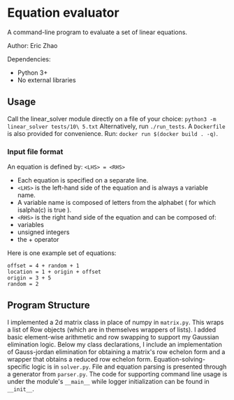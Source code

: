 # Equation evaluator
A command-line program to evaluate a set of linear equations.

Author: Eric Zhao

Dependencies:
* Python 3+
* No external libraries

## Usage
Call the linear_solver module directly on a file of your choice: `python3 -m linear_solver tests/10\ 5.txt`
Alternatively, run `./run_tests`.
A `Dockerfile` is also provided for convenience. Run: `docker run $(docker build . -q)`.

### Input file format
An equation is defined by:
`<LHS> = <RHS>`

* Each equation is specified on a separate line.
* `<LHS>` is the left-hand side of the equation and is always a variable name.
* A variable name is composed of letters from the alphabet ( for which isalpha(c) is true ).
* `<RHS>` is the right hand side of the equation and can be composed of:
* variables
* unsigned integers
* the + operator

Here is one example set of equations:
```
offset = 4 + random + 1
location = 1 + origin + offset
origin = 3 + 5
random = 2
```

## Program Structure
I implemented a 2d matrix class in place of numpy in `matrix.py`. This wraps a list of Row objects (which are in themselves wrappers of lists). I added basic element-wise arithmetic and row swapping to support my Gaussian elimination logic. Below my class declarations, I include an implementation of Gauss-jordan elimination for obtaining a matrix's row echelon form and a wrapper that obtains a reduced row echelon form. Equation-solving-specific logic is in `solver.py`.
File and equation parsing is presented through a generator from `parser.py`.
The code for supporting command line usage is under the module's `__main__` while logger initialization can be found in `__init__`.



